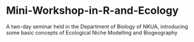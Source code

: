 # Mini-Workshop-in-R-and-Ecology
A two-day seminar held in the Department of Biology of NKUA, introducing some basic concepts of Ecological Niche Modelling and Biogeography
